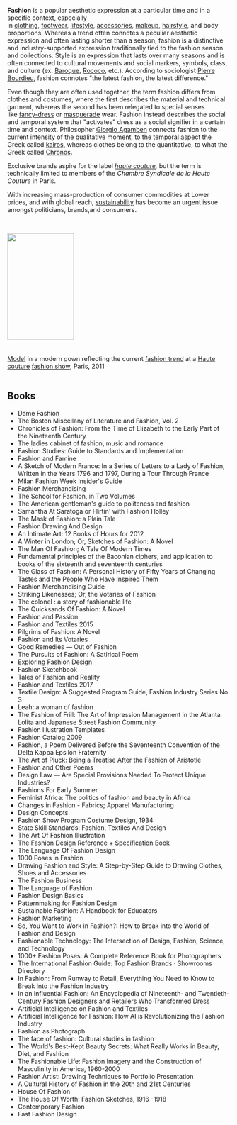 <p><strong>Fashion</strong>&nbsp;is a popular aesthetic expression at a particular time and in a specific context, especially in&nbsp;<a title="Clothing" href="https://en.wikipedia.org/wiki/Clothing">clothing</a>,&nbsp;<a title="Footwear" href="https://en.wikipedia.org/wiki/Footwear">footwear</a>,&nbsp;<a title="Lifestyle (sociology)" href="https://en.wikipedia.org/wiki/Lifestyle_(sociology)">lifestyle</a>,&nbsp;<a title="Fashion accessory" href="https://en.wikipedia.org/wiki/Fashion_accessory">accessories</a>,&nbsp;<a class="mw-redirect" title="Makeup" href="https://en.wikipedia.org/wiki/Makeup">makeup</a>,&nbsp;<a title="Hairstyle" href="https://en.wikipedia.org/wiki/Hairstyle">hairstyle</a>, and body proportions.&nbsp;Whereas a trend often connotes a peculiar aesthetic expression and often lasting shorter than a season, fashion is a distinctive and industry-supported expression traditionally tied to the fashion season and collections.&nbsp;Style is an expression that lasts over many seasons and is often connected to cultural movements and social markers, symbols, class, and culture (ex.&nbsp;<a title="Baroque" href="https://en.wikipedia.org/wiki/Baroque">Baroque</a>,&nbsp;<a title="Rococo" href="https://en.wikipedia.org/wiki/Rococo">Rococo</a>, etc.). According to sociologist&nbsp;<a title="Pierre Bourdieu" href="https://en.wikipedia.org/wiki/Pierre_Bourdieu">Pierre Bourdieu</a>, fashion connotes "the latest fashion, the latest difference."</p>
<p>Even though they are often used together, the term fashion differs from clothes and costumes, where the first describes the material and technical garment, whereas the second has been relegated to special senses like&nbsp;<a title="Costume party" href="https://en.wikipedia.org/wiki/Costume_party">fancy-dress</a>&nbsp;or&nbsp;<a title="Masquerade ball" href="https://en.wikipedia.org/wiki/Masquerade_ball">masquerade</a>&nbsp;wear. Fashion instead describes the social and temporal system that "activates" dress as a social signifier in a certain time and context. Philosopher&nbsp;<a title="Giorgio Agamben" href="https://en.wikipedia.org/wiki/Giorgio_Agamben">Giorgio Agamben</a>&nbsp;connects fashion to the current intensity of the qualitative moment, to the temporal aspect the Greek called&nbsp;<a title="Kairos" href="https://en.wikipedia.org/wiki/Kairos">kairos</a>, whereas clothes belong to the quantitative, to what the Greek called&nbsp;<a title="Chronos" href="https://en.wikipedia.org/wiki/Chronos">Chronos</a>.</p>
<p>Exclusive brands aspire for the label&nbsp;<em><a title="Haute couture" href="https://en.wikipedia.org/wiki/Haute_couture">haute couture</a>,</em>&nbsp;but the term is technically limited to members of the&nbsp;<em>Chambre Syndicale de la Haute Couture</em>&nbsp;in Paris.</p>
<p>With increasing mass-production of consumer commodities at Lower prices, and with global reach,&nbsp;<a title="Sustainable fashion" href="https://en.wikipedia.org/wiki/Sustainable_fashion">sustainability</a>&nbsp;has become an urgent issue amongst politicians, brands,and consumers.</p>
</br>
<p><a class="image" href="150px-E1266601_(5398889640).jpg"><img class="thumbimage" src="150px-E1266601_(5398889640).jpg" srcset="150px-E1266601_(5398889640).jpg" alt="" width="150" height="240" data-file-width="2245" data-file-height="3593" /></a></p>
<div class="thumbcaption">
<div class="magnify">&nbsp;</div>
<a title="Model (person)" href="https://en.wikipedia.org/wiki/Model_(person)">Model</a>&nbsp;in a modern gown reflecting the current&nbsp;<a class="mw-redirect" title="Fashion trend" href="https://en.wikipedia.org/wiki/Fashion_trend">fashion trend</a>&nbsp;at a&nbsp;<a title="Haute couture" href="https://en.wikipedia.org/wiki/Haute_couture">Haute couture</a>&nbsp;<a title="Fashion show" href="https://en.wikipedia.org/wiki/Fashion_show">fashion show</a>, Paris, 2011</div>
</br>




<h2> Books </h2>


<ul>

<li><a target="_blank" href="https://github.com/manjunath5496/Fashion-Books/blob/master/fah(1).pdf" style="text-decoration:none;">Dame Fashion  </a></li>

<li><a target="_blank" href="https://github.com/manjunath5496/Fashion-Books/blob/master/fah(2).pdf" style="text-decoration:none;">The Boston Miscellany of Literature and Fashion, Vol. 2</a></li>

<li><a target="_blank" href="https://github.com/manjunath5496/Fashion-Books/blob/master/fah(3).pdf" style="text-decoration:none;">Chronicles of Fashion: From the Time of Elizabeth to the Early Part of the Nineteenth Century</a></li>

<li><a target="_blank" href="https://github.com/manjunath5496/Fashion-Books/blob/master/fah(4).pdf" style="text-decoration:none;">The ladies cabinet of fashion, music and romance</a></li>

<li><a target="_blank" href="https://github.com/manjunath5496/Fashion-Books/blob/master/fah(5).pdf" style="text-decoration:none;">Fashion Studies: Guide to Standards and Implementation </a></li>

<li><a target="_blank" href="https://github.com/manjunath5496/Fashion-Books/blob/master/fah(6).pdf" style="text-decoration:none;">Fashion and Famine</a></li>

<li><a target="_blank" href="https://github.com/manjunath5496/Fashion-Books/blob/master/fah(7).pdf" style="text-decoration:none;">A Sketch of Modern France: In a Series of Letters to a Lady of Fashion, Written in the Years 1796 and 1797, During a Tour Through France  </a></li>

<li><a target="_blank" href="https://github.com/manjunath5496/Fashion-Books/blob/master/fah(8).pdf" style="text-decoration:none;">Milan Fashion Week Insider's Guide   </a></li>

<li><a target="_blank" href="https://github.com/manjunath5496/Fashion-Books/blob/master/fah(9).pdf" style="text-decoration:none;"> Fashion Merchandising</a></li>

<li><a target="_blank" href="https://github.com/manjunath5496/Fashion-Books/blob/master/fah(10).pdf" style="text-decoration:none;">The School for Fashion, in Two Volumes</a></li>


<li><a target="_blank" href="https://github.com/manjunath5496/Fashion-Books/blob/master/fah(12).pdf" style="text-decoration:none;">The American gentleman's guide to politeness and fashion</a></li>

<li><a target="_blank" href="https://github.com/manjunath5496/Fashion-Books/blob/master/fah(13).pdf" style="text-decoration:none;">Samantha At Saratoga or Flirtin' with Fashion Holley </a></li>

<li><a target="_blank" href="https://github.com/manjunath5496/Fashion-Books/blob/master/fah(14).pdf" style="text-decoration:none;">The Mask of Fashion: a Plain Tale </a></li>

<li><a target="_blank" href="https://github.com/manjunath5496/Fashion-Books/blob/master/fah(15).pdf" style="text-decoration:none;">Fashion Drawing And Design   </a></li>

<li><a target="_blank" href="https://github.com/manjunath5496/Fashion-Books/blob/master/fah(16).pdf" style="text-decoration:none;">An Intimate Art: 12 Books of Hours for 2012  </a></li>


<li><a target="_blank" href="https://github.com/manjunath5496/Fashion-Books/blob/master/fah(17).pdf" style="text-decoration:none;"> A Winter in London; Or, Sketches of Fashion: A Novel  </a></li>

<li><a target="_blank" href="https://github.com/manjunath5496/Fashion-Books/blob/master/fah(18).pdf" style="text-decoration:none;">The Man Of Fashion; A Tale Of Modern Times</a></li>

<li><a target="_blank" href="https://github.com/manjunath5496/Fashion-Books/blob/master/fah(19).pdf" style="text-decoration:none;">Fundamental principles of the Baconian ciphers, and application to books of the sixteenth and seventeenth centuries</a></li>

<li><a target="_blank" href="https://github.com/manjunath5496/Fashion-Books/blob/master/fah(20).pdf" style="text-decoration:none;">The Glass of Fashion: A Personal History of Fifty Years of Changing Tastes and the People Who Have Inspired Them</a></li>

<li><a target="_blank" href="https://github.com/manjunath5496/Fashion-Books/blob/master/fah(21).pdf" style="text-decoration:none;">Fashion Merchandising Guide  </a></li>

<li><a target="_blank" href="https://github.com/manjunath5496/Fashion-Books/blob/master/fah(22).pdf" style="text-decoration:none;">Striking Likenesses; Or, the Votaries of Fashion</a></li>

<li><a target="_blank" href="https://github.com/manjunath5496/Fashion-Books/blob/master/fah(23).pdf" style="text-decoration:none;">The colonel : a story of fashionable life </a></li>

<li><a target="_blank" href="https://github.com/manjunath5496/Fashion-Books/blob/master/fah(24).pdf" style="text-decoration:none;">The Quicksands Of Fashion: A Novel </a></li>

<li><a target="_blank" href="https://github.com/manjunath5496/Fashion-Books/blob/master/fah(25).pdf" style="text-decoration:none;">Fashion and Passion </a></li>

<li><a target="_blank" href="https://github.com/manjunath5496/Fashion-Books/blob/master/fah(26).pdf" style="text-decoration:none;">Fashion and Textiles 2015</a></li>

<li><a target="_blank" href="https://github.com/manjunath5496/Fashion-Books/blob/master/fah(27).pdf" style="text-decoration:none;">Pilgrims of Fashion: A Novel</a></li>

<li><a target="_blank" href="https://github.com/manjunath5496/Fashion-Books/blob/master/fah(28).pdf" style="text-decoration:none;">Fashion and Its Votaries</a></li>

<li><a target="_blank" href="https://github.com/manjunath5496/Fashion-Books/blob/master/fah(29).pdf" style="text-decoration:none;">Good Remedies — Out of Fashion</a></li>

<li><a target="_blank" href="https://github.com/manjunath5496/Fashion-Books/blob/master/fah(30).pdf" style="text-decoration:none;">The Pursuits of Fashion: A Satirical Poem</a></li>

<li><a target="_blank" href="https://github.com/manjunath5496/Fashion-Books/blob/master/fah(31).pdf" style="text-decoration:none;">Exploring Fashion Design  </a></li>


<li><a target="_blank" href="https://github.com/manjunath5496/Fashion-Books/blob/master/fah(32).pdf" style="text-decoration:none;"> Fashion Sketchbook  </a></li>

<li><a target="_blank" href="https://github.com/manjunath5496/Fashion-Books/blob/master/fah(33).pdf" style="text-decoration:none;">Tales of Fashion and Reality </a></li>

<li><a target="_blank" href="https://github.com/manjunath5496/Fashion-Books/blob/master/fah(34).pdf" style="text-decoration:none;">Fashion and Textiles 2017</a></li>

<li><a target="_blank" href="https://github.com/manjunath5496/Fashion-Books/blob/master/fah(35).pdf" style="text-decoration:none;">Textile Design: A Suggested Program Guide, Fashion Industry Series No. 3</a></li>

<li><a target="_blank" href="https://github.com/manjunath5496/Fashion-Books/blob/master/fah(36).pdf" style="text-decoration:none;">Leah: a woman of fashion</a></li>


<li><a target="_blank" href="https://github.com/manjunath5496/Fashion-Books/blob/master/fah(38).pdf" style="text-decoration:none;">The Fashion of Frill: The Art of Impression Management in the Atlanta Lolita and Japanese Street Fashion Community  </a></li>

<li><a target="_blank" href="https://github.com/manjunath5496/Fashion-Books/blob/master/fah(39).pdf" style="text-decoration:none;">Fashion Illustration Templates  </a></li>

<li><a target="_blank" href="https://github.com/manjunath5496/Fashion-Books/blob/master/fah(40).pdf" style="text-decoration:none;">Fashion Catalog 2009 </a></li>

<li><a target="_blank" href="https://github.com/manjunath5496/Fashion-Books/blob/master/fah(42).pdf" style="text-decoration:none;">Fashion, a Poem Delivered Before the Seventeenth Convention of the Delta Kappa Epsilon Fraternity</a></li>

<li><a target="_blank" href="https://github.com/manjunath5496/Fashion-Books/blob/master/fah(43).pdf" style="text-decoration:none;">The Art of Pluck: Being a Treatise After the Fashion of Aristotle</a></li>

<li><a target="_blank" href="https://github.com/manjunath5496/Fashion-Books/blob/master/fah(44).pdf" style="text-decoration:none;">Fashion and Other Poems </a></li>

<li><a target="_blank" href="https://github.com/manjunath5496/Fashion-Books/blob/master/fah(45).pdf" style="text-decoration:none;">Design Law — Are Special Provisions Needed To Protect Unique Industries?</a></li>

<li><a target="_blank" href="https://github.com/manjunath5496/Fashion-Books/blob/master/fah(46).pdf" style="text-decoration:none;">Fashions For Early Summer  </a></li>

<li><a target="_blank" href="https://github.com/manjunath5496/Fashion-Books/blob/master/fah(48).pdf" style="text-decoration:none;">Feminist Africa: The politics of fashion and beauty in Africa  </a></li>


<li><a target="_blank" href="https://github.com/manjunath5496/Fashion-Books/blob/master/fah(50).pdf" style="text-decoration:none;">Changes in Fashion - Fabrics; Apparel Manufacturing</a></li>

<li><a target="_blank" href="https://github.com/manjunath5496/Fashion-Books/blob/master/fah(51).pdf" style="text-decoration:none;">Design Concepts</a></li>

<li><a target="_blank" href="https://github.com/manjunath5496/Fashion-Books/blob/master/fah(53).pdf" style="text-decoration:none;">Fashion Show Program Costume Design, 1934</a></li>

<li><a target="_blank" href="https://github.com/manjunath5496/Fashion-Books/blob/master/fah(54).pdf" style="text-decoration:none;">State Skill Standards: Fashion, Textiles And Design </a></li>

<li><a target="_blank" href="https://github.com/manjunath5496/Fashion-Books/blob/master/fah(55).pdf" style="text-decoration:none;">The Art Of Fashion Illustration </a></li>

<li><a target="_blank" href="https://github.com/manjunath5496/Fashion-Books/blob/master/fah(56).pdf" style="text-decoration:none;">The Fashion Design Reference + Specification Book </a></li>


<li><a target="_blank" href="https://github.com/manjunath5496/Fashion-Books/blob/master/fah(57).pdf" style="text-decoration:none;">The Language Of Fashion Design</a></li>

<li><a target="_blank" href="https://github.com/manjunath5496/Fashion-Books/blob/master/fah(58).pdf" style="text-decoration:none;">1000 Poses in Fashion </a></li>

<li><a target="_blank" href="https://github.com/manjunath5496/Fashion-Books/blob/master/fah(59).pdf" style="text-decoration:none;">Drawing Fashion and Style: A Step-by-Step Guide to Drawing Clothes, Shoes and Accessories</a></li>

<li><a target="_blank" href="https://github.com/manjunath5496/Fashion-Books/blob/master/fah(60).pdf" style="text-decoration:none;">The Fashion Business </a></li>

<li><a target="_blank" href="https://github.com/manjunath5496/Fashion-Books/blob/master/fah(61).pdf" style="text-decoration:none;">The Language of Fashion </a></li>

<li><a target="_blank" href="https://github.com/manjunath5496/Fashion-Books/blob/master/fah(11).pdf" style="text-decoration:none;">Fashion Design Basics</a></li>

<li><a target="_blank" href="https://github.com/manjunath5496/Fashion-Books/blob/master/fah(37).rar" style="text-decoration:none;">Patternmaking for Fashion Design </a></li>

<li><a target="_blank" href="https://github.com/manjunath5496/Fashion-Books/blob/master/fah(41).pdf" style="text-decoration:none;">Sustainable Fashion: A Handbook for Educators</a></li>

<li><a target="_blank" href="https://github.com/manjunath5496/Fashion-Books/blob/master/fah(47).pdf" style="text-decoration:none;">Fashion Marketing</a></li>

<li><a target="_blank" href="https://github.com/manjunath5496/Fashion-Books/blob/master/fah(52).pdf" style="text-decoration:none;">So, You Want to Work in Fashion?: How to Break into the World of Fashion and Design </a></li>

<li><a target="_blank" href="https://github.com/manjunath5496/Fashion-Books/blob/master/fah(62).pdf" style="text-decoration:none;">Fashionable Technology: The Intersection of Design, Fashion, Science, and Technology</a></li>

<li><a target="_blank" href="https://github.com/manjunath5496/Fashion-Books/blob/master/fah(63).pdf" style="text-decoration:none;">1000+ Fashion Poses: A Complete Reference Book for Photographers</a></li>

<li><a target="_blank" href="https://github.com/manjunath5496/Fashion-Books/blob/master/fah(64).pdf" style="text-decoration:none;">The International Fashion Guide: Top Fashion Brands &middot; Showrooms Directory </a></li>

<li><a target="_blank" href="https://github.com/manjunath5496/Fashion-Books/blob/master/fah(65).pdf" style="text-decoration:none;">In Fashion: From Runway to Retail, Everything You Need to Know to Break Into the Fashion Industry </a></li>

<li><a target="_blank" href="https://github.com/manjunath5496/Fashion-Books/blob/master/fah(66).pdf" style="text-decoration:none;">In an Influential Fashion: An Encyclopedia of Nineteenth- and Twentieth-Century Fashion Designers and Retailers Who Transformed Dress</a></li>

<li><a target="_blank" href="https://github.com/manjunath5496/Fashion-Books/blob/master/fah(67).pdf" style="text-decoration:none;">Artificial Intelligence on Fashion and Textiles</a></li>

<li><a target="_blank" href="https://github.com/manjunath5496/Fashion-Books/blob/master/fah(68).pdf" style="text-decoration:none;">Artificial Intelligence for Fashion: How AI is Revolutionizing the Fashion Industry </a></li>


<li><a target="_blank" href="https://github.com/manjunath5496/Fashion-Books/blob/master/fah(69).pdf" style="text-decoration:none;">Fashion as Photograph</a></li>

<li><a target="_blank" href="https://github.com/manjunath5496/Fashion-Books/blob/master/fah(70).pdf" style="text-decoration:none;">The face of fashion: Cultural studies in fashion</a></li>

<li><a target="_blank" href="https://github.com/manjunath5496/Fashion-Books/blob/master/fah(71).pdf" style="text-decoration:none;">The World's Best-Kept Beauty Secrets: What Really Works in Beauty, Diet, and Fashion </a></li>


<li><a target="_blank" href="https://github.com/manjunath5496/Fashion-Books/blob/master/fah(72).pdf" style="text-decoration:none;">The Fashionable Life: Fashion Imagery and the Construction of Masculinity in America, 1960-2000</a></li>

<li><a target="_blank" href="https://github.com/manjunath5496/Fashion-Books/blob/master/fah(73).rar" style="text-decoration:none;">Fashion Artist: Drawing Techniques to Portfolio Presentation</a></li>

<li><a target="_blank" href="https://github.com/manjunath5496/Fashion-Books/blob/master/fah(49).pdf" style="text-decoration:none;">A Cultural History of Fashion in the 20th and 21st Centuries</a></li>

<li><a target="_blank" href="https://github.com/manjunath5496/Fashion-Books/blob/master/fah(74).pdf" style="text-decoration:none;">House Of Fashion</a></li>

<li><a target="_blank" href="https://github.com/manjunath5496/Fashion-Books/blob/master/fah(75).rar" style="text-decoration:none;">The House Of Worth: Fashion Sketches, 1916 -1918 </a></li>


<li><a target="_blank" href="https://github.com/manjunath5496/Fashion-Books/blob/master/fah(76).pdf" style="text-decoration:none;">Contemporary Fashion</a></li>

<li><a target="_blank" href="https://github.com/manjunath5496/Fashion-Books/blob/master/fah(77).pdf" style="text-decoration:none;">Fast Fashion Design</a></li>



</ul>
